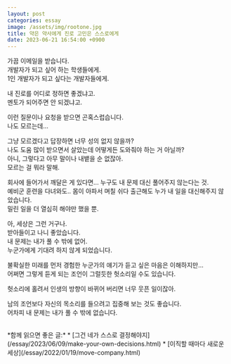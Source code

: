 ```yaml
---
layout: post
categories: essay
image: /assets/img/rootone.jpg
title: 약은 약사에게 진로 고민은 스스로에게
date: 2023-06-21 16:54:00 +0900
---
```


가끔 이메일을 받습니다.  
개발자가 되고 싶어 하는 학생들에게.  
1인 개발자가 되고 싶다는 개발자들에게.

내 진로를 어디로 정하면 좋겠냐고.  
멘토가 되어주면 안 되겠냐고.  

이런 질문이나 요청을 받으면 곤혹스럽습니다.  
나도 모르는데...

그냥 모르겠다고 답장하면 너무 성의 없지 않을까?  
나도 도움 많이 받으면서 살았는데 어떻게든 도와줘야 하는 거 아닐까?  
아니, 그렇다고 아무 말이나 내뱉을 순 없잖아.  
모르는 걸 뭐라 말해.

회사에 들어가서 깨달은 게 있다면... 누구도 내 문제 대신 풀어주지 않는다는 것.  
예비군 훈련을 다녀와도.. 몸이 아파서 며칠 쉬다 출근해도 누가 내 일을 대신해주지 않았습니다.  
밀린 일을 더 열심히 해야만 했을 뿐.

아, 세상은 그런 거구나.  
받아들이고 나니 좋았습니다.  
내 문제는 내가 풀 수 밖에 없어.  
누군가에게 기대려 하지 않게 되었습니다.

불확실한 미래를 먼저 경험한 누군가의 얘기가 듣고 싶은 마음은 이해하지만...  
어쩌면 그렇게 듣게 되는 조언이 그럴듯한 헛소리일 수도 있습니다.   

헛소리에 홀려서 인생의 방향이 바뀌어 버리면 너무 웃픈 일이잖아.

남의 조언보다 자신의 목소리를 들으려고 집중해 보는 것도 좋습니다.    
어차피 내 문제는 내가 풀 수 밖에 없습니다.

<br>
*함께 읽으면 좋은 글:*
* [그건 네가 스스로 결정해야지](/essay/2023/06/09/make-your-own-decisions.html)
* [이직할 때마다 새로운 세상](/essay/2022/01/19/move-company.html)
